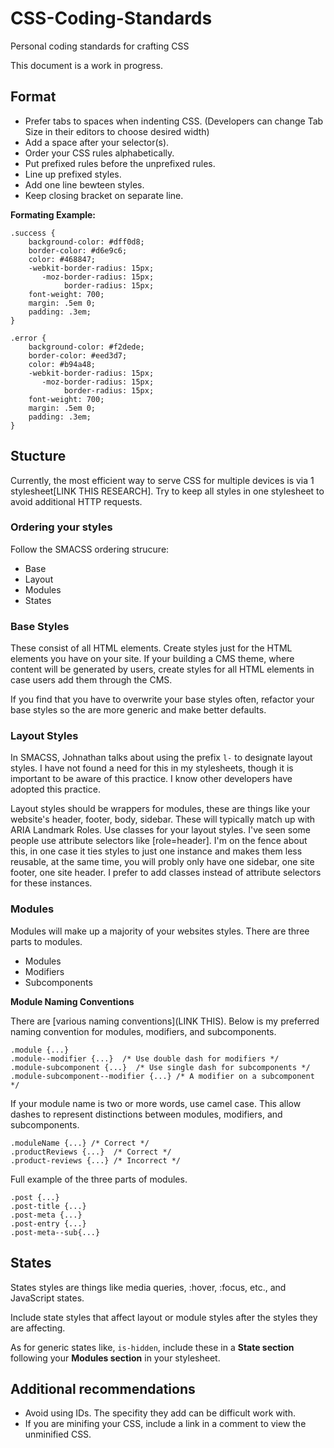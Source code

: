 CSS-Coding-Standards
====================

Personal coding standards for crafting CSS

This document is a work in progress.

## Format

* Prefer tabs to spaces when indenting CSS. (Developers can change Tab Size in their editors to choose desired width)
* Add a space after your selector(s).
* Order your CSS rules alphabetically.
* Put prefixed rules before the unprefixed rules.
* Line up prefixed styles.
* Add one line bewteen styles.
* Keep closing bracket on separate line.

**Formating Example:**

    .success {
    	background-color: #dff0d8;
    	border-color: #d6e9c6;
    	color: #468847;
    	-webkit-border-radius: 15px;
    	   -moz-border-radius: 15px;
    	        border-radius: 15px;
    	font-weight: 700;
        margin: .5em 0;
        padding: .3em;
    }

    .error {
    	background-color: #f2dede;
    	border-color: #eed3d7;
    	color: #b94a48;
    	-webkit-border-radius: 15px;
    	   -moz-border-radius: 15px;
    	        border-radius: 15px;
        font-weight: 700;
        margin: .5em 0;
        padding: .3em;
    }

## Stucture

Currently, the most efficient way to serve CSS for multiple devices is via 1 stylesheet[LINK THIS RESEARCH]. Try to keep all styles in one stylesheet to avoid additional HTTP requests. 

### Ordering your styles

Follow the SMACSS ordering strucure:

* Base
* Layout
* Modules
* States

### Base Styles

These consist of all HTML elements. Create styles just for the HTML elements you have on your site. If your building a CMS theme, where content will be generated by users, create styles for all HTML elements in case users add them through the CMS.

If you find that you have to overwrite your base styles often, refactor your base styles so the are more generic and make better defaults.

### Layout Styles

In SMACSS, Johnathan talks about using the prefix `l-` to designate layout styles. I have not found a need for this in my stylesheets, though it is important to be aware of this practice. I know other developers have adopted this practice.

Layout styles should be wrappers for modules, these are things like your website's header, footer, body, sidebar. These will typically match up with ARIA Landmark Roles. Use classes for your layout styles. I've seen some people use attribute selectors like [role=header]. I'm on the fence about this, in one case it ties styles to just one instance and makes them less reusable, at the same time, you will probly only have one sidebar, one site footer, one site header. I prefer to add classes instead of attribute selectors for these instances.

### Modules

Modules will make up a majority of your websites styles. There are three parts to modules.

* Modules
* Modifiers
* Subcomponents

**Module Naming Conventions**

There are [various naming conventions](LINK THIS). Below is my preferred naming convention for modules, modifiers, and subcomponents.

    .module {...}
    .module--modifier {...}  /* Use double dash for modifiers */
    .module-subcomponent {...}  /* Use single dash for subcomponents */
    .module-subcomponent--modifier {...} /* A modifier on a subcomponent */

If your module name is two or more words, use camel case. This allow dashes to represent distinctions between modules, modifiers, and subcomponents. 

    .moduleName {...} /* Correct */
    .productReviews {...}  /* Correct */
    .product-reviews {...} /* Incorrect */

Full example of the three parts of modules.

    .post {...}
    .post-title {...}
    .post-meta {...}
    .post-entry {...}
    .post-meta--sub{...}

## States

States styles are things like media queries, :hover, :focus, etc., and JavaScript states.

Include state styles that affect layout or module styles after the styles they are affecting.

As for generic states like, `is-hidden`, include these in a **State section** following your **Modules section** in your stylesheet.

## Additional recommendations
* Avoid using IDs. The specifity they add can be difficult work with.
* If you are minifing your CSS, include a link in a comment to view the unminified CSS.

